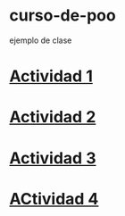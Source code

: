 # curso-de-poo
ejemplo de clase

# [Actividad 1](./Setup/README.md)

# [Actividad 2](./Act2/Pelicula/README.md)

# [Actividad 3](./Act3/Pelicula1/README.md)

# [ACtividad 4](./ACt4/Pelicula2/README.md)
